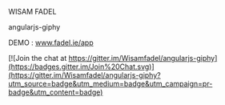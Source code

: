 WISAM FADEL

angularjs-giphy


DEMO :  www.fadel.ie/app


[![Join the chat at https://gitter.im/Wisamfadel/angularjs-giphy](https://badges.gitter.im/Join%20Chat.svg)](https://gitter.im/Wisamfadel/angularjs-giphy?utm_source=badge&utm_medium=badge&utm_campaign=pr-badge&utm_content=badge)